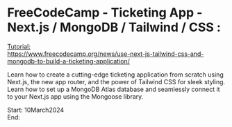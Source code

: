 # FreeCodeCamp - Ticketing App - Next.js / MongoDB / Tailwind / CSS : 
[Tutorial:</br>](https://www.youtube.com/watch?v=H0vhkoXljq0&t=64s&ab_channel=freeCodeCamp.org)
[https://www.freecodecamp.org/news/use-next-js-tailwind-css-and-mongodb-to-build-a-ticketing-application/
](https://www.freecodecamp.org/news/use-next-js-tailwind-css-and-mongodb-to-build-a-ticketing-application/)

Learn how to create a cutting-edge ticketing application from scratch using Next.js, the new app router, and the power of Tailwind CSS for sleek styling. </br>
Learn how to set up a MongoDB Atlas database and seamlessly connect it to your Next.js app using the Mongoose library. </br>

Start: 10March2024</br>
End: </br>
